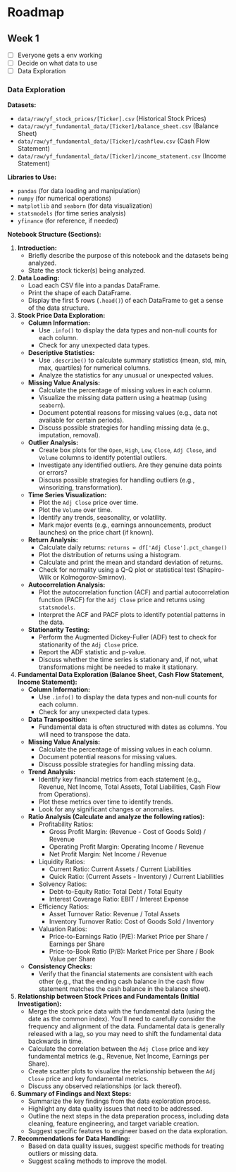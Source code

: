 # Roadmap

## Week 1

- [ ] Everyone gets a env working
- [ ] Decide on what data to use
- [ ] Data Exploration

### Data Exploration

**Datasets:**

- `data/raw/yf_stock_prices/[Ticker].csv` (Historical Stock Prices)
- `data/raw/yf_fundamental_data/[Ticker]/balance_sheet.csv` (Balance Sheet)
- `data/raw/yf_fundamental_data/[Ticker]/cashflow.csv` (Cash Flow Statement)
- `data/raw/yf_fundamental_data/[Ticker]/income_statement.csv` (Income Statement)

**Libraries to Use:**

- `pandas` (for data loading and manipulation)
- `numpy` (for numerical operations)
- `matplotlib` and `seaborn` (for data visualization)
- `statsmodels` (for time series analysis)
- `yfinance` (for reference, if needed)

**Notebook Structure (Sections):**

1. **Introduction:**
    - Briefly describe the purpose of this notebook and the datasets being analyzed.
    - State the stock ticker(s) being analyzed.
2. **Data Loading:**
    - Load each CSV file into a pandas DataFrame.
    - Print the shape of each DataFrame.
    - Display the first 5 rows (`.head()`) of each DataFrame to get a sense of the data structure.
3. **Stock Price Data Exploration:**
    - **Column Information:**
        - Use `.info()` to display the data types and non-null counts for each column.
        - Check for any unexpected data types.
    - **Descriptive Statistics:**
        - Use `.describe()` to calculate summary statistics (mean, std, min, max, quartiles) for numerical columns.
        - Analyze the statistics for any unusual or unexpected values.
    - **Missing Value Analysis:**
        - Calculate the percentage of missing values in each column.
        - Visualize the missing data pattern using a heatmap (using `seaborn`).
        - Document potential reasons for missing values (e.g., data not available for certain periods).
        - Discuss possible strategies for handling missing data (e.g., imputation, removal).
    - **Outlier Analysis:**
        - Create box plots for the `Open`, `High`, `Low`, `Close`, `Adj Close`, and `Volume` columns to identify potential outliers.
        - Investigate any identified outliers. Are they genuine data points or errors?
        - Discuss possible strategies for handling outliers (e.g., winsorizing, transformation).
    - **Time Series Visualization:**
        - Plot the `Adj Close` price over time.
        - Plot the `Volume` over time.
        - Identify any trends, seasonality, or volatility.
        - Mark major events (e.g., earnings announcements, product launches) on the price chart (if known).
    - **Return Analysis:**
        - Calculate daily returns: `returns = df['Adj Close'].pct_change()`
        - Plot the distribution of returns using a histogram.
        - Calculate and print the mean and standard deviation of returns.
        - Check for normality using a Q-Q plot or statistical test (Shapiro-Wilk or Kolmogorov-Smirnov).
    - **Autocorrelation Analysis:**
        - Plot the autocorrelation function (ACF) and partial autocorrelation function (PACF) for the `Adj Close` price and returns using `statsmodels`.
        - Interpret the ACF and PACF plots to identify potential patterns in the data.
    - **Stationarity Testing:**
        - Perform the Augmented Dickey-Fuller (ADF) test to check for stationarity of the `Adj Close` price.
        - Report the ADF statistic and p-value.
        - Discuss whether the time series is stationary and, if not, what transformations might be needed to make it stationary.
4. **Fundamental Data Exploration (Balance Sheet, Cash Flow Statement, Income Statement):**
    - **Column Information:**
        - Use `.info()` to display the data types and non-null counts for each column.
        - Check for any unexpected data types.
    - **Data Transposition:**
        - Fundamental data is often structured with dates as columns. You will need to transpose the data.
    - **Missing Value Analysis:**
        - Calculate the percentage of missing values in each column.
        - Document potential reasons for missing values.
        - Discuss possible strategies for handling missing data.
    - **Trend Analysis:**
        - Identify key financial metrics from each statement (e.g., Revenue, Net Income, Total Assets, Total Liabilities, Cash Flow from Operations).
        - Plot these metrics over time to identify trends.
        - Look for any significant changes or anomalies.
    - **Ratio Analysis (Calculate and analyze the following ratios):**
        - Profitability Ratios:
            - Gross Profit Margin: (Revenue - Cost of Goods Sold) / Revenue
            - Operating Profit Margin: Operating Income / Revenue
            - Net Profit Margin: Net Income / Revenue
        - Liquidity Ratios:
            - Current Ratio: Current Assets / Current Liabilities
            - Quick Ratio: (Current Assets - Inventory) / Current Liabilities
        - Solvency Ratios:
            - Debt-to-Equity Ratio: Total Debt / Total Equity
            - Interest Coverage Ratio: EBIT / Interest Expense
        - Efficiency Ratios:
            - Asset Turnover Ratio: Revenue / Total Assets
            - Inventory Turnover Ratio: Cost of Goods Sold / Inventory
        - Valuation Ratios:
            - Price-to-Earnings Ratio (P/E): Market Price per Share / Earnings per Share
            - Price-to-Book Ratio (P/B): Market Price per Share / Book Value per Share
    - **Consistency Checks:**
        - Verify that the financial statements are consistent with each other (e.g., that the ending cash balance in the cash flow statement matches the cash balance in the balance sheet).
5. **Relationship between Stock Prices and Fundamentals (Initial Investigation):**
    - Merge the stock price data with the fundamental data (using the date as the common index).  You'll need to carefully consider the frequency and alignment of the data.  Fundamental data is generally released with a lag, so you may need to shift the fundamental data backwards in time.
    - Calculate the correlation between the `Adj Close` price and key fundamental metrics (e.g., Revenue, Net Income, Earnings per Share).
    - Create scatter plots to visualize the relationship between the `Adj Close` price and key fundamental metrics.
    - Discuss any observed relationships (or lack thereof).
6. **Summary of Findings and Next Steps:**
    - Summarize the key findings from the data exploration process.
    - Highlight any data quality issues that need to be addressed.
    - Outline the next steps in the data preparation process, including data cleaning, feature engineering, and target variable creation.
    - Suggest specific features to engineer based on the data exploration.
7. **Recommendations for Data Handling:**
    - Based on data quality issues, suggest specific methods for treating outliers or missing data.
    - Suggest scaling methods to improve the model.

